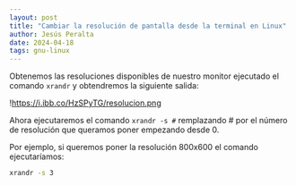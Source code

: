 ```yaml
---
layout: post
title: "Cambiar la resolución de pantalla desde la terminal en Linux"
author: Jesús Peralta
date: 2024-04-18
tags: gnu-linux
---
```


Obtenemos las resoluciones disponibles de nuestro monitor ejecutado el comando `xrandr` y obtendremos la siguiente salida:

!https://i.ibb.co/HzSPyTG/resolucion.png

Ahora ejecutaremos el comando `xrandr -s #` remplazando # por el número de resolución que queramos poner empezando desde 0.

Por ejemplo, si queremos poner la resolución 800x600 el comando ejecutaríamos:

```bash
xrandr -s 3
```